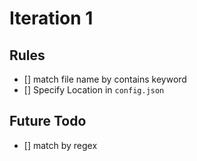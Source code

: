 # Iteration 1
## Rules
- [] match file name by contains keyword
- [] Specify Location in `config.json`

## Future Todo
- [] match by regex
